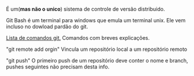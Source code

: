 É um(**mas não o unico**) sistema de controle de versão distribuido.

Git Bash é um terminal para windows que emula um terminal unix. Ele vem incluso no dowload pardão do git.

[Lista de comandos git.](https://gist.github.com/leocomelli/2545add34e4fec21ec16) Comandos com breves explicações.

"git remote add orgin" Vincula um repositório local a um repositório remoto

"git push" O primeiro push de um repositório deve conter o nome e branch, pushes seguintes não precisam desta info.
